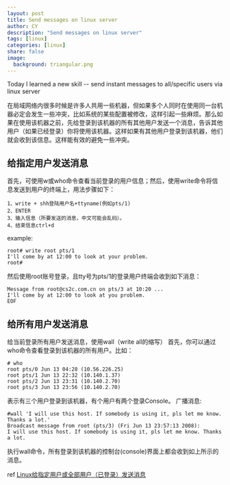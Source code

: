 ```yaml
---
layout: post
title: Send messages on linux server
author: CY
description: "Send messages on linux server"
tags: [linux]
categories: [linux]
share: false
image:
  background: triangular.png
---
```


Today I learned a new skill -- send instant messages to all/specific users via linux server

在局域网络内很多时候是许多人共用一些机器，但如果多个人同时在使用同一台机器必定会发生一些冲突，比如系统的某些配置被修改，这样引起一些麻烦。那么如果在使用该机器之前，先给登录到该机器的所有其他用户发送一个消息，告诉其他用户（如果已经登录）你将使用该机器。这样如果有其他用户登录到该机器，他们就会收到该信息。这样能有效的避免一些冲突。

## 给指定用户发送消息
首先，可使用w或who命令查看当前登录的用户信息；然后，使用write命令将信息发送到用户的终端上，用法步骤如下：

```
1、write + shh登陆用户名+ttyname(例如pts/1)
2、ENTER
3、输入信息（所要发送的消息，中文可能会乱码）。
4、结束信息ctrl+d
```

example:

```
root# write root pts/1
I'll come by at 12:00 to look at your problem.
root#
```

然后使用root账号登录，且tty号为pts/1的登录用户终端会收到如下消息：

```
Message from root@cs2c.com.cn on pts/3 at 10:20 ...
I'll come by at 12:00 to look at you problem.
EOF
```

## 给所有用户发送消息
给当前登录所有用户发送消息，使用wall（write all的缩写）
首先，你可以通过who命令查看登录到该机器的所有用户。比如：

```
# who
root pts/0 Jun 13 04:28 (10.56.226.25)
root pts/1 Jun 13 22:32 (10.140.1.37)
root pts/2 Jun 13 23:31 (10.140.2.70)
root pts/3 Jun 13 23:56 (10.140.2.70)
```

表示有三个用户登录到该机器，有个用户有两个登录Console。
广播消息:

```
#wall 'I will use this host. If somebody is using it, pls let me know. Thanks a lot.'
Broadcast message from root (pts/3) (Fri Jun 13 23:57:13 2008):
I will use this host. If somebody is using it, pls let me know. Thanks a lot.
```

执行wall命令，所有登录到该机器的控制台(console)界面上都会收到如上所示的消息。


ref
[Linux给指定用户或全部用户（已登录）发送消息](http://www.cnblogs.com/gaojun/p/3387427.html)